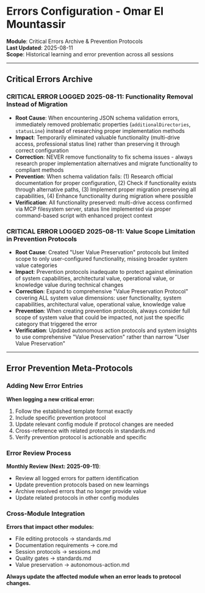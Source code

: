 # Errors Configuration - Omar El Mountassir

**Module**: Critical Errors Archive & Prevention Protocols  
**Last Updated**: 2025-08-11  
**Scope**: Historical learning and error prevention across all sessions  

---

## Critical Errors Archive

### **CRITICAL ERROR LOGGED 2025-08-11**: Functionality Removal Instead of Migration

- **Root Cause**: When encountering JSON schema validation errors, immediately removed problematic properties (`additionalDirectories`, `statusLine`) instead of researching proper implementation methods
- **Impact**: Temporarily eliminated valuable functionality (multi-drive access, professional status line) rather than preserving it through correct configuration
- **Correction**: NEVER remove functionality to fix schema issues - always research proper implementation alternatives and migrate functionality to compliant methods
- **Prevention**: When schema validation fails: (1) Research official documentation for proper configuration, (2) Check if functionality exists through alternative paths, (3) Implement proper migration preserving all capabilities, (4) Enhance functionality during migration where possible
- **Verification**: All functionality preserved: multi-drive access confirmed via MCP filesystem server, status line implemented via proper command-based script with enhanced project context

### **CRITICAL ERROR LOGGED 2025-08-11**: Value Scope Limitation in Prevention Protocols

- **Root Cause**: Created "User Value Preservation" protocols but limited scope to only user-configured functionality, missing broader system value categories
- **Impact**: Prevention protocols inadequate to protect against elimination of system capabilities, architectural value, operational value, or knowledge value during technical changes
- **Correction**: Expand to comprehensive "Value Preservation Protocol" covering ALL system value dimensions: user functionality, system capabilities, architectural value, operational value, knowledge value
- **Prevention**: When creating prevention protocols, always consider full scope of system value that could be impacted, not just the specific category that triggered the error
- **Verification**: Updated autonomous action protocols and system insights to use comprehensive "Value Preservation" rather than narrow "User Value Preservation"

---

## Error Prevention Meta-Protocols

### Adding New Error Entries

**When logging a new critical error:**

1. Follow the established template format exactly
2. Include specific prevention protocol
3. Update relevant config module if protocol changes are needed
4. Cross-reference with related protocols in standards.md
5. Verify prevention protocol is actionable and specific

### Error Review Process

**Monthly Review (Next: 2025-09-11)**:

- Review all logged errors for pattern identification
- Update prevention protocols based on new learnings
- Archive resolved errors that no longer provide value
- Update related protocols in other config modules

### Cross-Module Integration

**Errors that impact other modules:**

- File editing protocols → standards.md
- Documentation requirements → core.md  
- Session protocols → sessions.md
- Quality gates → standards.md
- Value preservation → autonomous-action.md

**Always update the affected module when an error leads to protocol changes.**